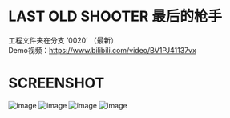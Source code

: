 # LAST OLD SHOOTER 最后的枪手
工程文件夹在分支 ‘0020’ （最新）\
Demo视频：https://www.bilibili.com/video/BV1PJ41137vx

# SCREENSHOT
![image](https://github.com/chunchuna/LastOldShooter/blob/master/Demo/a.gif)
![image](https://github.com/chunchuna/LastOldShooter/blob/master/Demo/screenshoot1.png)
![image](https://github.com/chunchuna/LastOldShooter/blob/master/Demo/c.png)
![image](https://github.com/chunchuna/LastOldShooter/blob/master/Demo/b.png)
